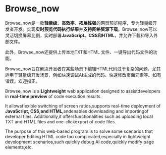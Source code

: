# Browse_now
Browse_now是一款**轻量级**、**高效率**、**拓展性强**的网页预览程序，专为轻量级开发者开发。实现**实时预览代码执行结果**并**支持网络资源下载**。Browse_now可以灵活切换屏幕比例，实时部署**JavaScript、CSS和HTML**，并允许下载和导入外部文件。

此外，Browse_now还提供上传本地TXT和HTML 文件、一键导出代码文件的功能。

Browse_now旨在解决开发者在某些场景下编辑HTML代码过于复杂的问题，尤其适用于轻量级开发场景，例如快速调试AI生成的代码、快速修改页面元素等。如有错误，欢迎指正。

Browse_now is a **Lightweight** web application designed to assistdevelopers in **real-time preview** of code execution results.

It allowsflexible switching of screen ratios,supports real-time deployment of **JavaScript, CSS,and HTML**,andenables downloading and importingof external files. Additionally,it offersfunctionalities such as uploading local TXT and HTML files and one-clickexport of code files.

The purpose of this web-based program is to solve some scenarios that developer Editing HTML code  too complicated,especially in lightweight development scenarios,such quickly debug AI code,quickly modify page elements,etc.
